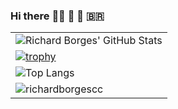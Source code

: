 ### Hi there :person_bald: 👋 :musical_score: :brazil:

|   |
|---|
|![Richard Borges' GitHub Stats](https://github-readme-stats.vercel.app/api?username=richardborgescc&show_icons=true&count_private=true&theme=vue)
|[![trophy](https://github-profile-trophy.vercel.app/?username=richardborgescc)](https://github.com/ryo-ma/github-profile-trophy)
|![Top Langs](https://github-readme-stats.vercel.app/api/top-langs/?username=richardborgescc&theme=vue)
|![richardborgescc](https://www.codewars.com/users/richardborgescc/badges/large)
